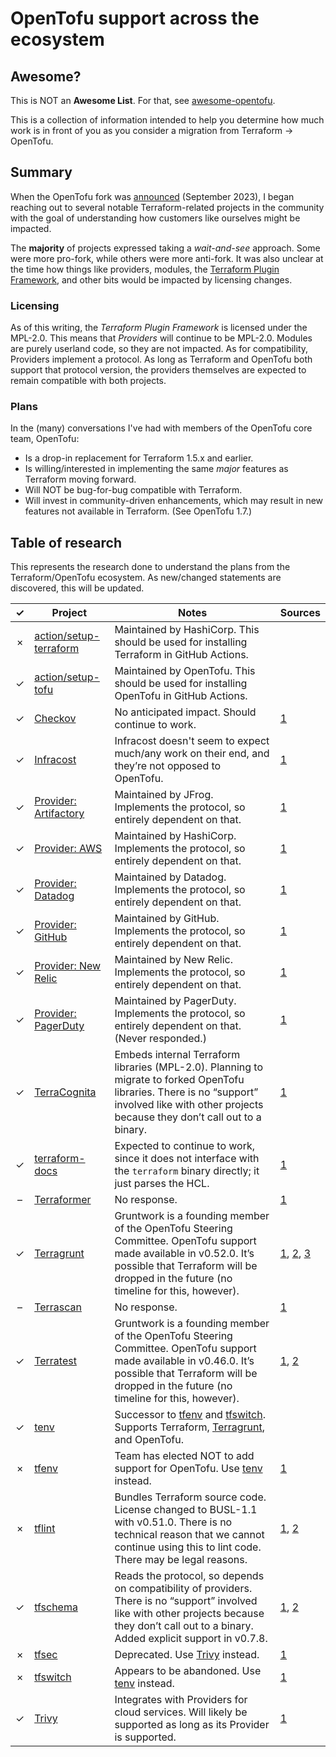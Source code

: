 # OpenTofu support across the ecosystem

## Awesome?

This is NOT an **Awesome List**. For that, see [awesome-opentofu](https://github.com/virtualroot/awesome-opentofu).

This is a collection of information intended to help you determine how much work is in front of you as you consider a migration from Terraform → OpenTofu.

## Summary

When the OpenTofu fork was [announced](https://opentofu.org/blog/the-opentofu-fork-is-now-available/) (September 2023), I began reaching out to several notable Terraform-related projects in the community with the goal of understanding how customers like ourselves might be impacted.

The **majority** of projects expressed taking a _wait-and-see_ approach. Some were more pro-fork, while others were more anti-fork. It was also unclear at the time how things like providers, modules, the [Terraform Plugin Framework][TPF], and other bits would be impacted by licensing changes.

### Licensing

As of this writing, the _Terraform Plugin Framework_ is licensed under the MPL-2.0. This means that _Providers_ will continue to be MPL-2.0. Modules are purely userland code, so they are not impacted. As for compatibility, Providers implement a protocol. As long as Terraform and OpenTofu both support that protocol version, the providers themselves are expected to remain compatible with both projects.

### Plans

In the (many) conversations I've had with members of the OpenTofu core team, OpenTofu:

* Is a drop-in replacement for Terraform 1.5.x and earlier.
* Is willing/interested in implementing the same _major_ features as Terraform moving forward.
* Will NOT be bug-for-bug compatible with Terraform.
* Will invest in community-driven enhancements, which may result in new features not available in Terraform. (See OpenTofu 1.7.)

## Table of research

This represents the research done to understand the plans from the Terraform/OpenTofu ecosystem. As new/changed statements are discovered, this will be updated.

| ✓ | Project                  | Notes                                                                                                                                                                                                      | Sources                         |
|:-:|--------------------------|------------------------------------------------------------------------------------------------------------------------------------------------------------------------------------------------------------|---------------------------------|
| × | [action/setup-terraform] | Maintained by HashiCorp. This should be used for installing Terraform in GitHub Actions.                                                                                                                   |                                 |
| ✓ | [action/setup-tofu]      | Maintained by OpenTofu. This should be used for installing OpenTofu in GitHub Actions.                                                                                                                     |                                 |
| ✓ | [Checkov]                | No anticipated impact. Should continue to work.                                                                                                                                                            | [1][chk-1]                      |
| ✓ | [Infracost]              | Infracost doesn't seem to expect much/any work on their end, and they’re not opposed to OpenTofu.                                                                                                          | [1][inf-1]                      |
| ✓ | [Provider: Artifactory]  | Maintained by JFrog. Implements the protocol, so entirely dependent on that.                                                                                                                               | [1][rt-1]                       |
| ✓ | [Provider: AWS]          | Maintained by HashiCorp. Implements the protocol, so entirely dependent on that.                                                                                                                           | [1][aws-1]                      |
| ✓ | [Provider: Datadog]      | Maintained by Datadog. Implements the protocol, so entirely dependent on that.                                                                                                                             | [1][dd-1]                       |
| ✓ | [Provider: GitHub]       | Maintained by GitHub. Implements the protocol, so entirely dependent on that.                                                                                                                              | [1][gh-1]                       |
| ✓ | [Provider: New Relic]    | Maintained by New Relic. Implements the protocol, so entirely dependent on that.                                                                                                                           | [1][nr-1]                       |
| ✓ | [Provider: PagerDuty]    | Maintained by PagerDuty. Implements the protocol, so entirely dependent on that. (Never responded.)                                                                                                        | [1][pgd-1]                      |
| ✓ | [TerraCognita]           | Embeds internal Terraform libraries (MPL-2.0). Planning to migrate to forked OpenTofu libraries. There is no “support” involved like with other projects because they don’t call out to a binary.          | [1][tcg-1]                      |
| ✓ | [terraform-docs]         | Expected to continue to work, since it does not interface with the `terraform` binary directly; it just parses the HCL.                                                                                    | [1][tfd-1]                      |
| – | [Terraformer]            | No response.                                                                                                                                                                                               | [1][tfrm-1]                     |
| ✓ | [Terragrunt]             | Gruntwork is a founding member of the OpenTofu Steering Committee. OpenTofu support made available in v0.52.0. It’s possible that Terraform will be dropped in the future (no timeline for this, however). | [1][tg-1], [2][tg-2], [3][tg-3] |
| – | [Terrascan]              | No response.                                                                                                                                                                                               | [1][tsc-1]                      |
| ✓ | [Terratest]              | Gruntwork is a founding member of the OpenTofu Steering Committee. OpenTofu support made available in v0.46.0. It’s possible that Terraform will be dropped in the future (no timeline for this, however). | [1][tt-1], [2][tt-2]            |
| ✓ | [tenv]                   | Successor to [tfenv] and [tfswitch]. Supports Terraform, [Terragrunt], and OpenTofu.                                                                                                                       |                                 |
| × | [tfenv]                  | Team has elected NOT to add support for OpenTofu. Use [tenv] instead.                                                                                                                                      | [1][tfe-1]                      |
| × | [tflint]                 | Bundles Terraform source code. License changed to BUSL-1.1 with v0.51.0. There is no technical reason that we cannot continue using this to lint code. There may be legal reasons.                         | [1][tfl-1], [2][tfl-2]          |
| ✓ | [tfschema]               | Reads the protocol, so depends on compatibility of providers. There is no “support” involved like with other projects because they don’t call out to a binary. Added explicit support in v0.7.8.           | [1][tfs-1], [2][tfs-2]          |
| × | [tfsec]                  | Deprecated. Use [Trivy] instead.                                                                                                                                                                           | [1][ts-1]                       |
| × | [tfswitch]               | Appears to be abandoned.  Use [tenv] instead.                                                                                                                                                              | [1][tfsw-1]                     |
| ✓ | [Trivy]                  | Integrates with Providers for cloud services. Will likely be supported as long as its Provider is supported.                                                                                               | [1][trv-1]                      |

[action/setup-terraform]: https://github.com/marketplace/actions/hashicorp-setup-terraform
[action/setup-tofu]: https://github.com/marketplace/actions/opentofu-setup-tofu
[Checkov]: https://www.checkov.io
[Infracost]: https://www.infracost.io
[Provider: Artifactory]: https://github.com/jfrog/terraform-provider-artifactory
[Provider: AWS]: https://github.com/hashicorp/terraform-provider-aws
[Provider: Datadog]: https://github.com/DataDog/terraform-provider-datadog
[Provider: GitHub]: https://github.com/integrations/terraform-provider-github
[Provider: New Relic]: https://github.com/newrelic/terraform-provider-newrelic
[Provider: PagerDuty]: https://github.com/PagerDuty/terraform-provider-pagerduty
[tenv]: https://github.com/tofuutils/tenv
[TerraCognita]: https://github.com/cycloidio/terracognita
[terraform-docs]: https://terraform-docs.io
[Terraformer]: https://github.com/GoogleCloudPlatform/terraformer
[Terragrunt]: https://terragrunt.gruntwork.io
[Terrascan]: https://runterrascan.io
[Terratest]: https://terratest.gruntwork.io
[tfenv]: https://github.com/tfutils/tfenv
[tflint]: https://github.com/terraform-linters/tflint
[tfschema]: https://github.com/minamijoyo/tfschema
[tfsec]: https://aquasecurity.github.io/tfsec
[tfswitch]: https://tfswitch.warrensbox.com
[TPF]: https://github.com/hashicorp/terraform-plugin-framework
[Trivy]: https://aquasecurity.github.io/trivy

[aws-1]: https://github.com/hashicorp/terraform-provider-aws/issues/33224
[chk-1]: https://github.com/bridgecrewio/checkov/issues/5501
[dd-1]: https://github.com/DataDog/terraform-provider-datadog/issues/2087
[gh-1]: https://github.com/integrations/terraform-provider-github/issues/1869
[inf-1]: https://github.com/infracost/infracost/issues/2638
[nr-1]: https://github.com/newrelic/terraform-provider-newrelic/issues/2451
[pgd-1]: https://github.com/PagerDuty/terraform-provider-pagerduty/issues/740
[rt-1]: https://github.com/jfrog/terraform-provider-artifactory/issues/791
[tcg-1]: https://github.com/cycloidio/terracognita/issues/397
[tfd-1]: https://github.com/terraform-docs/terraform-docs/issues/699
[tfe-1]: https://github.com/tfutils/tfenv/issues/409
[tfl-1]: https://github.com/terraform-linters/tflint/discussions/1826
[tfl-2]: https://github.com/terraform-linters/tflint/releases/tag/v0.51.0
[tfrm-1]: https://github.com/GoogleCloudPlatform/terraformer/issues/1773
[tfs-1]: https://github.com/minamijoyo/tfschema/issues/50
[tfs-2]: https://github.com/minamijoyo/tfschema/releases/tag/v0.7.8
[tfsw-1]: https://github.com/warrensbox/terraform-switcher/issues/315
[tg-1]: https://github.com/gruntwork-io/terragrunt/issues/2690
[tg-2]: https://www.linkedin.com/feed/update/urn:li:ugcPost:7102220371797389313/
[tg-3]: https://github.com/gruntwork-io/terragrunt/releases/tag/v0.52.0
[trv-1]: https://github.com/aquasecurity/trivy/discussions/5069
[ts-1]: https://github.com/aquasecurity/tfsec/issues/2095
[tsc-1]: https://github.com/tenable/terrascan/issues/1609
[tt-1]: https://github.com/gruntwork-io/terratest/issues/1333
[tt-2]: https://github.com/gruntwork-io/terratest/releases/tag/v0.46.0
